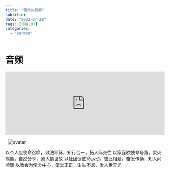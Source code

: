 ```yaml
---
title: "使命的修辞"
subtitle: 
date: "2022-07-22"
tags: [诗篇107]
categories: 
  - "sermon"
---
```



# **音频**

<iframe src="https://www.buzzsprout.com/1787660/10972903-?client_source=small_player&iframe=true" loading="lazy" width="100%" height="200" frameborder="0" scrolling="no" title='暮云的半导体, 使命的修辞'></iframe>

 
![avatar](https://muyunradio.com/wp-content/uploads/2022/05/WechatIMG503.jpeg)


以个人应使命召唤，效法耶稣，知行合一，拓人际交往
以家庭吹使命号角，灵火熊熊，自然分享，通人情世故
以社团促使命运动，彼此相爱，奋发传扬，知人间冷暖
以教会为使命中心，堂堂正正，生生不息，发人世天光
